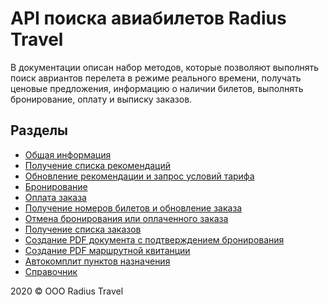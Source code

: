 API поиска авиабилетов‎ Radius Travel
====================================

В документации описан набор методов, которые позволяют выполнять поиск авриантов перелета в режиме реального времени, получать ценовые предложения, информацию о наличии билетов, выполнять бронирование, оплату и выписку заказов.

Разделы
-------

* [Общая информация](general-info.md)
* [Получение списка рекомендаций](search-flight-list.md)
* [Обновление рекомендации и запрос условий тарифа](single-flight-update.md)
* [Бронирование](booking.md)
* [Оплата заказа](payment.md)
* [Получение номеров билетов и обновление заказа](single-order-update.md)
* [Отмена бронирования или оплаченного заказа](cancel.md)
* [Получение списка заказов](search-order-list.md)
* [Создание PDF документа с подтверждением бронирования](booking-pdf.md)
* [Создание PDF маршрутной квитанции](ticket-pdf.md)
* [Автокомплит пунктов назначения](autocomplit.md)
* [Справочник](guide.md)

2020 © OOO Radius Travel